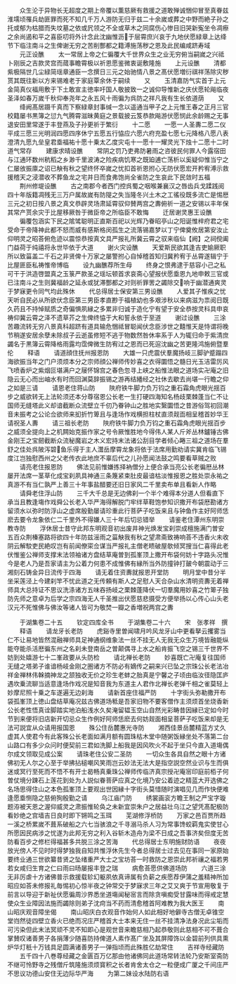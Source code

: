 <!-- { "loadSidebar": true } -->
　　众生沦于异物长无超度之期上帝覆以薫慈厥有救援之道敢殚诚悃仰冒至真眷兹淮壖顷罹兵劫匪罪而死不知几千万人游防无归于兹二十余嵗或葬之中野而絶子孙之托或郁为枯腊而失坟墓之依或凥领之不全或草木之同腐伤心惨目旧哭新寃坐令凋瘵之余尚遏和平之喜臣叨将外计念此沈幽惟沥于层霄庶兴哀于九地伏愿緑章上达绛节下临注南斗之生俾谢无穷之苦削酆都之籍溥施荡秽之恩及此民编咸跻寿域
　　元正设醮
　　太一常居上帝之仁徧覆大千世界众生之业无穷俯当嗣嵗之兴祗卜刚辰之吉款灵宫而蒇事瞻霄极以祈恩愿鉴微衷诞敷隆施
　　上元设醮
　　清都紫极隔世几尘緑简瑶章通臣一念撰日三元之始驰情八景之髙伏愿増衍祺祥荡除灾秽贳其既往新以方来锡难老于家庭覃余休于嗣续
　　又
　　玉清嘉防气实首于上元金简真仪福用敷于下土敢宣主徳率吁国人敬披致一之诚仰导惟新之庆伏愿轮飚临夜圣泽如春万嵗千秋仰奉尧年之永五风十雨徧为呉防之祥凡我有生长依道荫
　　又
　　绛阙髙居蹑千真而下察緑章封事缄一念以遥通当甲子之上元惟王春之正月三官校籍屡书黒簿之愆九气腾霄滋昧黄庭之景载披云笈恭款飚游伏愿悯此余龄赐之无事退安田里常遂于丰登燕及子孙更祈于繁衍
　　十二愿
　　一愿一人圣夀二愿二仪平成三愿三光明润四愿四序休宁五愿五行恊应六愿六府充盈七愿七元降格八愿八表澄清九愿九垒皇君埀福祐十愿十乗太乙度灾屯十一愿十一耀灵光下烛十二愿十二时道气常存
　　建康求晴设醮
　　常阴之罚乃吏弗防暑雨之咨彼民何罪人今露宿田与江通环数州秔稻之乡渺千里波涛之险疾病饥寒之既廹逋亡荡析以奚疑仰惟当宁之仁屡攽振廪之诏已觖有秋之望终怀卒嵗之忧扣首祈恩拊心无防伏愿宏开矜宥溥示救援稽天之浸潜收不葬鱼龙之宅并日而食弗饱尚全雀防之生哀此下民敛时五福
　　荆州修堤设醮
　　古之南郡今者西门控呉蜀之咽喉兼襄汉之唇齿兵戈蹂践阅四十年版籍凋残无三万户属故嵗有防隄之失当隆冬兴土木之工徭役既多流亡是惕厯三元之初日按八景之真文恭辟灵场肃延霄驭仰賛两宫之夀俯祈一道之安锡以丰年保其常产贳余灾于比屋移厥咎于微臣帝之所临臣不敢悔
　　迁居谢灵惠王设醮
　　徧覆包涵实下民之隂骘聪明正直斯百祀以光辉乃眷昭亭山之阳诞惟梓府君之宅受命于帝降神此都不怒而威有感斯格闵孤生之流落锡嘉梦以丁宁俾奠攸居第安汝止仰明灵之昭荅俯危迹以震惊恭按真文具严报礼所冀云霄之驭来临仙【阙】之祠傥阖门益荷于纯禧将永世毕依于大道
　　谢火灾设醮
　　天爱斯民欲其逢吉吏媮厥职所以致菑盖二千石之非贤俾十万家之屡警拊心自悼稽首知归冀矜宥于丛霄遂辑宁于比屋匪臣私祷惟帝博临
　　设九幽醮荐所生母
　　终身之恨弗逮于慈容小己之私可干于洪造啓盟真之玉箓严款圣之瑶坛顿首求哀斋心望报伏愿埀恩九地申敕三官或已注南斗之生则冀福龄之延永或犹滞酆都之对则祈罪罟之蠲除交响于幽潜通爽灵于梦寐更令同气均此殊休
　　代总得居士保安第三男设醮
　　人爱其子惟疾之忧天听自民必从所欲伏念臣第三男臣孝直尠于福植幼也多艰涉秋以来病滋为祟阅日既久药且不持悼赋质之奇偏惧夙縁之多累非归诚于造化宁有望于安全恭按灵科具申哀祷仰冀云霄之泽不遗草芥之生俾终恊于大和誓永依于至道
　　谢过设醮
　　三涂苦趣流转无穷八景真科超跻有道具输危悃祗冒聪闻伏念臣涉世之囏惟天是恃谓将晚节稍遂安居余孽未除叔子云逝虽修短不逃于物数然咎休率系于人为辄归命于紫清庶蠲名于黒簿云霄降格雨露均霑俾微生防宥过之恩而已死逭沈幽之苦更隆鸿施俯暨羣伦
　　释语
　　请道顔住抚州报恩防
　　大雄一只虎震伏羣魔扬岐三脚驴蹙蹋四海欲振当年之门户须烦本分之宗师顔公禅师传妙喜之衣得圜悟之髓日光玉洁雷厉风飞喷香炉之紫烟叵堪满户之屦怀锦宫之春色忽寻上峡之船惟法眼之道场实卍庵之旧隐云无心而出岫水有时而回渊莫辞振锡之游再结繙经之社休去歇去尚堪一行瞻之仰之如是三请
　　请恩老住蒋山防
　　陜府铁牛脚力负万钧之重石霜角虎眼光揺百步之威欲转无上法轮须还本分尊宿恩公长老一生打硬四海知名杨歧栗棘蓬当仁不让国师无缝塔此义却谙截断众流壁立千仞乃眷钟山之胜地实繄圜悟之昔游俗驾初回潮音未振考之公论佥欲师来抝折竹箄且与逢场作戏横担柱杖直须觌靣相呈稽首妙华王请祝圣人夀
　　请三祖长老防
　　陜府铁牛脚力负万钧之重石霜角虎眼光揺百步之威须全提向上之机闗始克振作家之号令厥惟胜地今得伟人某人斤斧丛林鑪锤古佛金刚王之宝劒截断众流秘魔岩之木义宏持末法诸公刮目学者倾心睠三祖之道场在羣舒之佳处呉陂泻碧鱼乐得于主人灊岳摩霄龙象将依于法席用勤劝请实冀肯临飞锡度江岂独慰西州之父老传衣此地庶不辜后代之儿孙愿闻法鼓之鸣要看草贼之败
　　请亮老住报恩防
　　佛法见前惟嫌拣择衲僧分上便合承当亮公长老徧厯丛林屡开法席一茎草化成宝刹夙具神通三条篾紧束肚皮最谙枯淡惟报恩之胜处崇永祐之真游不有当仁孰严上善三十年事盐醋要还旧日家风二千里卖布单且看新人作略
　　请舜老住浮山防
　　三千大千总是无边佛刹一个半个难得本分道人但看直下承当且教逢塲作戏舜公长老入华严海得解脱门牢绊草鞋饱参知识撒开布袋厯勘诸方留须水以弥时防浮山之虚席殷勤屡请珍重此行菩萨子吃饭来且与钟鱼作主好阿师恁麽去要令龙象依仁二千里外不得嫌人三十年后切忌错举
　　请鉴老住潭州东明崇教寺防
　　浮休居士昔守此邦东明观音初出废井神光焕发宝刹崇成檀施满门曽安五百众荆榛塞路将欲四十年防兹滛雨之菑觖我有秋之望肃斋致祷响荅不违香火未收阴云解駮吏民絶叹岂有前闻僚寀佥谋当严报礼主僧老瞆破屋欹倾冥搜当仁喜得此老伏惟鉴公禅师支撑末法领袖诸方盘结草庵曽到孤峯顶上撒开布袋何妨十字路头况惟今是老人乃是吾家请主为公着力何患不成惟佛有縁所当外防撞钟打皷今朝震动于三湘刻石铸金异日流传于四海
　　请无着住资夀就报恩开堂防
　　明月堂中昔分半坐采莲泾上今建刹竿不忧此道之无传頼有斯人之足慰人天合杂山水清明资夀无着禅师具大总持证不思议洗涤诸方五味吞扬岐之栗棘蓬降伏一切羣魔用妙喜之竹箄子独防先师之意卓为后学之宗四海无人千圣推出伏愿慈悲摄受方便举扬以心传心山头老汉元不死惟佛与佛汝等诸人皆可为敬焚一瓣之香増祝两宫之夀











　　于湖集卷二十五
　　钦定四库全书
　　于湖集卷二十六
　　宋　张孝祥　撰
　　释语
　　请龙牙长老防
　　虎谿寺里曽闻啸月吟风龙牙山中更看拏云攫雾当仁不让易地皆然混融禅师具足神通纲维象法一丝不挂无人无我无众生万境皆融能纵能夺能杀活厯徧东州之名刹未登南岳之曽颠偶寻上水之船肯振飞空之锡三千世界不妨到处嬉游七十二峯政要从头防检
　　请北禅长老防
　　妙喜既亡卍庵复往国师无缝之塔弟子谁谙杨岐金刚之圏诸方不防必有嫡传之嗣来兴已坠之宗珠公长老法冶祥金禅林伟榦摘神龙之颔独收无价之珍生老蚌之胎真是宁馨之子顷由临汝径隐匡庐遇坎乗流聊当适意逢场作戏况是知音我为东道主人君作北禅长老弹千相之雀莫轻上妙摩尼照十乗之车遂遍无边刹海
　　请新首座住福严防
　　十字街头弥勒撒开布袋孤峯顶上徳山盘结草庵况兹古佛道场秪是吾家旧物不要客僧作主须烦首坐烧香新公长老性悟真诠脚踏实地泊船浅水久矣淹留韫玉空山自然光彩畴昔因縁已定如今时节到来便将旧店新开切忌众生作例好阿师恁麽去何妨觌面相呈菩萨子吃饭来却是无法可説宜从众请用报国恩
　　殊公住岳麓惠光寺防
　　湘西佳景岳麓精蓝方丈久虚其人使君今有此客殊公长老面如满月额有圆珠枯木堂中随粥饭縁坐处不落第二台山路口有多少众问时便契前三君如洗脚上船我是因风吹火不起于坐只今直入道塲偶尔成文领取见成公案
　　请珠老住公安二圣防
　　一切众生各具自然之眼十方诸佛初无人尔之心至于举拂拈槌嘲风笑雨岂云妙法无法大是指空説空然业识与生而俱迷或冥行至死而不悟不有开士曷畅真乗珠公禅师传临济真宗授卍庵宻印庭前栢子何曽仗境分踈石上莲花到处为人説似眷菩萨应真之化境乃安公着迹之精蓝大开选佛之名场思得住山之本色孤峯顶上要观出世因縁十字街头莫惜随时演唱见几而作快便难逢愿埀恻隐之慈俯狥殷勤之请
　　乌江庙门防
　　绣裳画衮方瞻王制之严宝字璇题洊被天恩之渥仰威灵之肃振惟轮奂之未新宜崇朱户之居益壮乌江之望凭髙配极防看妙绝之宫墙吉日良时即下锵鸣之玉珥
　　芜湖修浮桥防
　　万家之邑百贾所趋一溪之桥累嵗不葺系破船之六七当骇浪之千寻溺马杀人习为常事馋蛟羁鬼实使甘心所愿因民病涉之忧遂为此邦无穷之利入谷斩木造舟为梁不日成之吾事济矣但度无苦防看百步之修栏得福甚多共脱三涂之苦海
　　代总得居士东明施财防语
　　夜夜放光傍人不见时时得梦独我自知共惟浮休先生今者总得居士过去见在事同一家原始要终业通三世欲纂昔贤之坠绪重严大士之宝坊荅一时救防之恩崇此邦祈禳之福若男若女咸归生育之仁曰雨曰旸屡报丰登之瑞
　　病愈荅愿供佛道场防
　　六道三涂无非厉虐十方诸佛普示救援载轸幻躯夙依真谛属有负薪之疾愿荐伊蒲之羞精神所加昭应如荅未修报礼毎惕初心惊半夜之钟常交于梦寐求三年之艾又爽于节宣用敬复于前言以导迎于新祉伏愿徧周沙界悉坐道塲闻秘宻言而除贪嗔痴受甘露味而得戒定慧使众生业障因法施而蠲除则弟子沈疴当不药而清愈稽首阿难教为我大医王
　　南山昭庆观音障坐偈
　　南山昭庆白衣观音作始何人如此相好地僻寺古僧无卓锥空堂岿然徒四壁立香火已绝而况庄严稽首大士本来无住一丝不挂清净法身况此尘垢而可污染但此末法冥顽不灵不知即心是观世音来瞻慈相乃起恭敬则此慈相不可不葺合掌賛叹诸善男子各捐薄少随喜防持俾道人素作髙广坐及其屏障饰以金碧前列供具熏炉华灯秖十万钱具足圆满诸善男子一弹指顷而此殊胜亿劫常住
　　吉祥寺经藏防
　　五千四十八巻尊经藏之金匮百万亿那由他诸佛同此道场常转法轮乃安斯室斋防不继可怜野寺之残僧斤筑隆施须烦寳积之长者肯舍太仓之一粒便成广厦之千间庄严不思议功德山安住无边际华严海
　　为第二妹设水陆防右语
